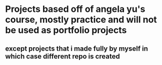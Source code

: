 # Projects based off of angela yu's course, mostly practice and will not be used as portfolio projects
## except projects that i made fully by myself in which case different repo is created

